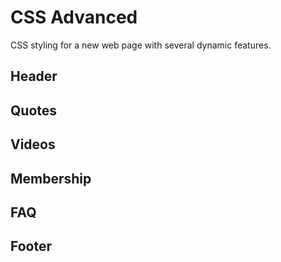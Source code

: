 # CSS Advanced

CSS styling for a new web page with several dynamic features.

## Header

## Quotes

## Videos

## Membership

## FAQ

## Footer